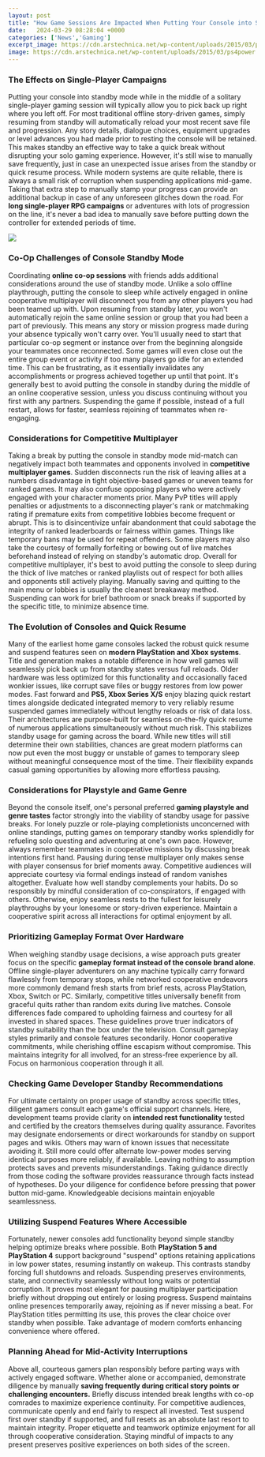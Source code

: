 ```yaml
---
layout: post
title: "How Game Sessions Are Impacted When Putting Your Console into Standby Mode"
date:   2024-03-29 08:28:04 +0000
categories: ['News','Gaming']
excerpt_image: https://cdn.arstechnica.net/wp-content/uploads/2015/03/ps4power.jpg
image: https://cdn.arstechnica.net/wp-content/uploads/2015/03/ps4power.jpg
---
```


### The Effects on Single-Player Campaigns
Putting your console into standby mode while in the middle of a solitary single-player gaming session will typically allow you to pick back up right where you left off. For most traditional offline story-driven games, simply resuming from standby will automatically reload your most recent save file and progression. Any story details, dialogue choices, equipment upgrades or level advances you had made prior to resting the console will be retained. This makes standby an effective way to take a quick break without disrupting your solo gaming experience.
However, it's still wise to manually save frequently, just in case an unexpected issue arises from the standby or quick resume process. While modern systems are quite reliable, there is always a small risk of corruption when suspending applications mid-game. Taking that extra step to manually stamp your progress can provide an additional backup in case of any unforeseen glitches down the road. For **long single-player RPG campaigns** or adventures with lots of progression on the line, it's never a bad idea to manually save before putting down the controller for extended periods of time.

![](https://cdn.arstechnica.net/wp-content/uploads/2015/03/ps4power.jpg)
### Co-Op Challenges of Console Standby Mode 
Coordinating **online co-op sessions** with friends adds additional considerations around the use of standby mode. Unlike a solo offline playthrough, putting the console to sleep while actively engaged in online cooperative multiplayer will disconnect you from any other players you had been teamed up with. Upon resuming from standby later, you won't automatically rejoin the same online session or group that you had been a part of previously. This means any story or mission progress made during your absence typically won't carry over. You'll usually need to start that particular co-op segment or instance over from the beginning alongside your teammates once reconnected.
Some games will even close out the entire group event or activity if too many players go idle for an extended time. This can be frustrating, as it essentially invalidates any accomplishments or progress achieved together up until that point. It's generally best to avoid putting the console in standby during the middle of an online cooperative session, unless you discuss continuing without you first with any partners. Suspending the game if possible, instead of a full restart, allows for faster, seamless rejoining of teammates when re-engaging.
### Considerations for Competitive Multiplayer 
Taking a break by putting the console in standby mode mid-match can negatively impact both teammates and opponents involved in **competitive multiplayer games**. Sudden disconnects run the risk of leaving allies at a numbers disadvantage in tight objective-based games or uneven teams for ranked games. It may also confuse opposing players who were actively engaged with your character moments prior.
Many PvP titles will apply penalties or adjustments to a disconnecting player's rank or matchmaking rating if premature exits from competitive lobbies become frequent or abrupt. This is to disincentivize unfair abandonment that could sabotage the integrity of ranked leaderboards or fairness within games. Things like temporary bans may be used for repeat offenders. Some players may also take the courtesy of formally forfeiting or bowing out of live matches beforehand instead of relying on standby's automatic drop.
Overall for competitive multiplayer, it's best to avoid putting the console to sleep during the thick of live matches or ranked playlists out of respect for both allies and opponents still actively playing. Manually saving and quitting to the main menu or lobbies is usually the cleanest breakaway method. Suspending can work for brief bathroom or snack breaks if supported by the specific title, to minimize absence time.
### The Evolution of Consoles and Quick Resume
Many of the earliest home game consoles lacked the robust quick resume and suspend features seen on **modern PlayStation and Xbox systems**. Title and generation makes a notable difference in how well games will seamlessly pick back up from standby states versus full reloads. Older hardware was less optimized for this functionality and occasionally faced wonkier issues, like corrupt save files or buggy restores from low power modes. 
Fast forward and **PS5, Xbox Series X/S** enjoy blazing quick restart times alongside dedicated integrated memory to very reliably resume suspended games immediately without lengthy reloads or risk of data loss. Their architectures are purpose-built for seamless on-the-fly quick resume of numerous applications simultaneously without much risk. This stabilizes standby usage for gaming across the board.
While new titles will still determine their own stabilities, chances are great modern platforms can now put even the most buggy or unstable of games to temporary sleep without meaningful consequence most of the time. Their flexibility expands casual gaming opportunities by allowing more effortless pausing.
### Considerations for Playstyle and Game Genre
Beyond the console itself, one's personal preferred **gaming playstyle and genre tastes** factor strongly into the viability of standby usage for passive breaks. For lonely puzzle or role-playing completionists unconcerned with online standings, putting games on temporary standby works splendidly for refueling solo questing and adventuring at one's own pace. 
However, always remember teammates in cooperative missions by discussing break intentions first hand. Pausing during tense multiplayer only makes sense with player consensus for brief moments away. Competitive audiences will appreciate courtesy via formal endings instead of random vanishes altogether. 
Evaluate how well standby complements your habits. Do so responsibly by mindful consideration of co-conspirators, if engaged with others. Otherwise, enjoy seamless rests to the fullest for leisurely playthroughs by your lonesome or story-driven experience. Maintain a cooperative spirit across all interactions for optimal enjoyment by all.
### Prioritizing Gameplay Format Over Hardware
When weighing standby usage decisions, a wise approach puts greater focus on the specific **gameplay format instead of the console brand alone**. Offline single-player adventurers on any machine typically carry forward flawlessly from temporary stops, while networked cooperative endeavors more commonly demand fresh starts from brief rests, across PlayStation, Xbox, Switch or PC. 
Similarly, competitive titles universally benefit from graceful quits rather than random exits during live matches. Console differences fade compared to upholding fairness and courtesy for all invested in shared spaces. These guidelines prove truer indicators of standby suitability than the box under the television. 
Consult gameplay styles primarily and console features secondarily. Honor cooperative commitments, while cherishing offline escapism without compromise. This maintains integrity for all involved, for an stress-free experience by all. Focus on harmonious cooperation through it all.
### Checking Game Developer Standby Recommendations
For ultimate certainty on proper usage of standby across specific titles, diligent gamers consult each game's official support channels. Here, development teams provide clarity on **intended rest functionality** tested and certified by the creators themselves during quality assurance. 
Favorites may designate endorsements or direct workarounds for standby on support pages and wikis. Others may warn of known issues that necessitate avoiding it. Still more could offer alternate low-power modes serving identical purposes more reliably, if available. 
Leaving nothing to assumption protects saves and prevents misunderstandings. Taking guidance directly from those coding the software provides reassurance through facts instead of hypotheses. Do your diligence for confidence before pressing that power button mid-game. Knowledgeable decisions maintain enjoyable seamlessness.
### Utilizing Suspend Features Where Accessible
Fortunately, newer consoles add functionality beyond simple standby helping optimize breaks where possible. Both **PlayStation 5 and PlayStation 4** support background "suspend" options retaining applications in low power states, resuming instantly on wakeup. 
This contrasts standby forcing full shutdowns and reloads. Suspending preserves environments, state, and connectivity seamlessly without long waits or potential corruption. It proves most elegant for pausing multiplayer participation briefly without dropping out entirely or losing progress. 
Suspend maintains online presences temporarily away, rejoining as if never missing a beat. For PlayStation titles permitting its use, this proves the clear choice over standby when possible. Take advantage of modern comforts enhancing convenience where offered.
### Planning Ahead for Mid-Activity Interruptions  
Above all, courteous gamers plan responsibly before parting ways with actively engaged software. Whether alone or accompanied, demonstrate diligence by manually **saving frequently during critical story points or challenging encounters.**
Briefly discuss intended break lengths with co-op comrades to maximize experience continuity. For competitive audiences, communicate openly and end fairly to respect all invested. Test suspend first over standby if supported, and full resets as an absolute last resort to maintain integrity.
Proper etiquette and teamwork optimize enjoyment for all through cooperative consideration. Staying mindful of impacts to any present preserves positive experiences on both sides of the screen.